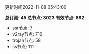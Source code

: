 更新时间2022-11-08 05:43:00

**总订阅: 45**
**总节点: 3023**
**有效节点: 892**
- ssr节点: 7
- v2ray节点: 716
- trojan节点: 58
- ss节点: 111
